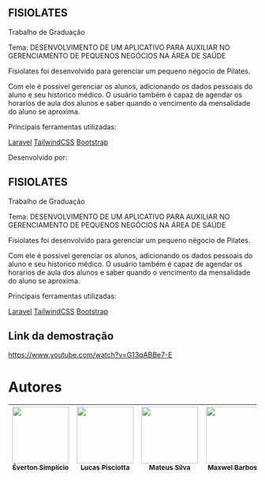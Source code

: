 ## FISIOLATES

Trabalho de Graduação 

Tema: DESENVOLVIMENTO DE UM APLICATIVO PARA AUXILIAR NO GERENCIAMENTO DE PEQUENOS NEGÓCIOS NA ÁREA DE SAÚDE

Fisiolates foi desenvolvido para gerenciar um pequeno négocio de Pilates.

Com ele é possivel gerenciar os alunos, adicionando os dados pessoais do aluno e seu historico médico. O usuário também é capaz de agendar os horarios de aula dos alunos e saber quando o vencimento da mensalidade do aluno se aproxima.

Principais ferramentas utilizadas:

[Laravel](https://laravel.com/docs/11.x)
[TailwindCSS](https://tailwindcss.com/)
[Bootstrap](https://getbootstrap.com/)

Desenvolvido por:

## FISIOLATES

Trabalho de Graduação 

Tema: DESENVOLVIMENTO DE UM APLICATIVO PARA AUXILIAR NO GERENCIAMENTO DE PEQUENOS NEGÓCIOS NA ÁREA DE SAÚDE

Fisiolates foi desenvolvido para gerenciar um pequeno négocio de Pilates.

Com ele é possivel gerenciar os alunos, adicionando os dados pessoais do aluno e seu historico médico. O usuário também é capaz de agendar os horarios de aula dos alunos e saber quando o vencimento da mensalidade do aluno se aproxima.

Principais ferramentas utilizadas:

[Laravel](https://laravel.com/docs/11.x)
[TailwindCSS](https://tailwindcss.com/)
[Bootstrap](https://getbootstrap.com/)

## Link da demostração

https://www.youtube.com/watch?v=G13qABBe7-E

# Autores

| [<img loading="lazy" src="https://avatars.githubusercontent.com/u/141969632?v=4" width=115><br><sub>Éverton Simplício</sub>](https://github.com/EvertonSimplicio1710) | [<img loading="lazy" src="https://avatars.githubusercontent.com/u/103540716?v=4" width=115><br><sub>Lucas Pisciotta</sub>](https://github.com/Lucasvi1998) | [<img loading="lazy" src="https://avatars.githubusercontent.com/u/69120373?v=4" width=115><br><sub>Mateus Silva</sub>](https://github.com/MateusSouzaDaSilva) | [<img loading="lazy" src="https://avatars.githubusercontent.com/u/80491448?v=4" width=115><br><sub>Maxwel Barbosa</sub>](https://github.com/maxwelbarbosaa) |
| :---: | :---: | :---: | :---: |
